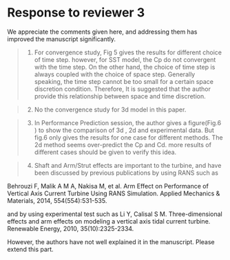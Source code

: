 # Response to reviewer 3

We appreciate the comments given here, and addressing them has improved the manuscript significantly.

>1. For convergence study, Fig 5 gives the results for different choice of time step. however, for SST model, the Cp do not convergent with the time step. On the other hand, the choice of time step is always coupled with the choice of space step. Generally speaking, the time step cannot be too small for a certain space discretion condition. Therefore, It is suggested that the author provide this relationship between space and time discretion.


>2. No the convergence study for 3d model in this paper.


>3. In Performance Prediction session, the author gives a figure(Fig.6 ) to show the comparison of 3d , 2d and experimental data. But fig.6 only gives the results for one case for different methods. The 2d method seems over-predict the Cp and Cd. more results of different cases should be given to verify this idea.


>4. Shaft and Arm/Strut effects are important to the turbine, and have been discussed by previous publications by using RANS such as
>
Behrouzi F, Malik A M A, Nakisa M, et al. Arm Effect on Performance of Vertical Axis Current Turbine Using RANS Simulation. Applied Mechanics & Materials, 2014, 554(554):531-535.
>
and by using experimental test such as
Li Y, Calisal S M. Three-dimensional effects and arm effects on modeling a vertical axis tidal current turbine. Renewable Energy, 2010, 35(10):2325-2334.
>
However, the authors have not well explained it in the manuscript. Please extend this part. 

